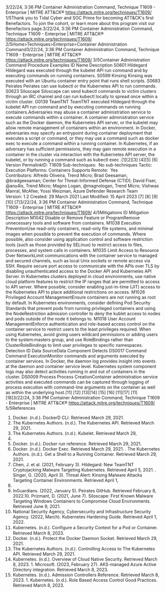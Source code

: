 3/22/24, 3:36 PM Container Administration Command, Technique T1609 - Enterprise | MITRE ATT&CK®
https://attack.mitre.org/techniques/T1609/ 1/5Thank you to Tidal Cyber and SOC Prime for becoming ATT&CK's ﬁrst Benefactors. To join the cohort, or learn more about this program visit our
Benefactors page.3/22/24, 3:36 PM Container Administration Command, Technique T1609 - Enterprise | MITRE ATT&CK®
https://attack.mitre.org/techniques/T1609/ 2/5Home>Techniques>Enterprise>Container Administration Command3/22/24, 3:36 PM Container Administration Command, Technique T1609 - Enterprise | MITRE ATT&CK®
https://attack.mitre.org/techniques/T1609/ 3/5Container Administration Command
Procedure Examples
ID Name Description
S0601 Hildegard Hildegard was executed through the kubelet API run command and by executing commands on running
containers.
S0599 Kinsing Kinsing was executed with an Ubuntu container entry point that runs shell scripts.
S0683 Peirates Peirates can use kubectl or the Kubernetes API to run commands.
S0623 Siloscape Siloscape can send kubectl commands to victim clusters through an IRC channel and can run kubectl locally to
spread once within a victim cluster.
G0139 TeamTNT TeamTNT executed Hildegard through the kubelet API run command and by executing commands on running
containers.Adversaries may abuse a container administration service to execute commands within a container. A container administration service such
as the Docker daemon, the Kubernetes API server, or the kubelet may allow remote management of containers within an environment.
In Docker, adversaries may specify an entrypoint during container deployment that executes a script or command, or they may use a
command such as docker exec to execute a command within a running container. In Kubernetes, if an adversary has suﬃcient
permissions, they may gain remote execution in a container in the cluster via interaction with the Kubernetes API server, the kubelet, or by
running a command such as kubectl exec .[1][2][3]
[4][5]
[6]
Version PermalinkID: T1609
Sub-techniques:  No sub-techniques
 
Tactic: Execution
 
Platforms: Containers
 
Supports Remote:  Yes
Contributors: Alfredo Oliveira, Trend Micro; Brad Geesaman, @bradgeesaman; Center for Threat-Informed Defense (CTID); David Fiser,
@anu4is, Trend Micro; Magno Logan, @magnologan, Trend Micro; Vishwas Manral, McAfee; Yossi Weizman, Azure Defender Research
Team
Version: 1.2
Created: 29 March 2021
Last Modiﬁed: 15 April 2023
[7]
[8]
[9]
[10]
[7]3/22/24, 3:36 PM Container Administration Command, Technique T1609 - Enterprise | MITRE ATT&CK®
https://attack.mitre.org/techniques/T1609/ 4/5Mitigations
ID Mitigation Description
M1042 Disable or
Remove Feature
or ProgramRemove unnecessary tools and software from containers.
M1038 Execution
PreventionUse read-only containers, read-only ﬁle systems, and minimal images when possible to prevent the
execution of commands. Where possible, also consider using application control and software
restriction tools (such as those provided by SELinux) to restrict access to ﬁles, processes, and system
calls in containers.
M1035 Limit Access to
Resource Over
NetworkLimit communications with the container service to managed and secured channels, such as local Unix
sockets or remote access via SSH. Require secure port access to communicate with the APIs over TLS by
disabling unauthenticated access to the Docker API and Kubernetes API Server. In Kubernetes
clusters deployed in cloud environments, use native cloud platform features to restrict the IP ranges that
are permitted to access to API server. Where possible, consider enabling just-in-time (JIT) access to the
Kubernetes API to place additional restrictions on access.
M1026 Privileged
Account
ManagementEnsure containers are not running as root by default. In Kubernetes environments, consider deﬁning Pod
Security Standards that prevent pods from running privileged containers and using the
NodeRestriction admission controller to deny the kublet access to nodes and pods outside of the node
it belongs to. 
M1018 User Account
ManagementEnforce authentication and role-based access control on the container service to restrict users to the least
privileges required. When using Kubernetes, avoid giving users wildcard permissions or adding users
to the system:masters group, and use RoleBindings rather than ClusterRoleBindings to limit user
privileges to speciﬁc namespaces.
Detection
ID Data SourceData Component Detects
DS0017 Command Command
ExecutionMonitor commands and arguments executed by container services. In Docker, the daemon
log provides insight into events at the daemon and container service level. Kubernetes
system component logs may also detect activities running in and out of containers in the
cluster.
DS0009 Process Process
CreationContainer administration service activities and executed commands can be captured through
logging of process execution with command-line arguments on the container as well as
within the underlying host.[11]
[12]
[13][14]
[15]
[16]
[11][17]
[11]
[18]3/22/24, 3:36 PM Container Administration Command, Technique T1609 - Enterprise | MITRE ATT&CK®
https://attack.mitre.org/techniques/T1609/ 5/5References
1. Docker. (n.d.). DockerD CLI. Retrieved March 29, 2021.
2. The Kubernetes Authors. (n.d.). The Kubernetes API. Retrieved
March 29, 2021.
3. The Kubernetes Authors. (n.d.). Kubelet. Retrieved March 29,
2021.
4. Docker. (n.d.). Docker run reference. Retrieved March 29, 2021.
5. Docker. (n.d.). Docker Exec. Retrieved March 29, 2021.
 . The Kubernetes Authors. (n.d.). Get a Shell to a Running
Container. Retrieved March 29, 2021.
7. Chen, J. et al. (2021, February 3). Hildegard: New TeamTNT
Cryptojacking Malware Targeting Kubernetes. Retrieved April
5, 2021.
 . Singer, G. (2020, April 3). Threat Alert: Kinsing Malware
Attacks Targeting Container Environments. Retrieved April 1,
2021.
9. InGuardians. (2022, January 5). Peirates GitHub. Retrieved
February 8, 2022.10. Prizmant, D. (2021, June 7). Siloscape: First Known Malware
Targeting Windows Containers to Compromise Cloud
Environments. Retrieved June 9, 2021.
11. National Security Agency, Cybersecurity and Infrastructure
Security Agency. (2022, March). Kubernetes Hardening Guide.
Retrieved April 1, 2022.
12. Kubernetes. (n.d.). Conﬁgure a Security Context for a Pod or
Container. Retrieved March 8, 2023.
13. Docker. (n.d.). Protect the Docker Daemon Socket. Retrieved
March 29, 2021.
14. The Kubernetes Authors. (n.d.). Controlling Access to The
Kubernetes API. Retrieved March 29, 2021.
15. Kubernetes. (n.d.). Overview of Cloud Native Security.
Retrieved March 8, 2023.
1 . Microsoft. (2023, February 27). AKS-managed Azure Active
Directory integration. Retrieved March 8, 2023.
17. Kubernetes. (n.d.). Admission Controllers Reference. Retrieved
March 8, 2023.
1 . Kubernetes. (n.d.). Role Based Access Control Good Practices.
Retrieved March 8, 2023.